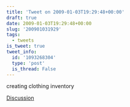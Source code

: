 ```yaml
---
title: 'Tweet on 2009-01-03T19:29:48+00:00'
draft: true
date: 2009-01-03T19:29:48+00:00
slug: '200901031929'
tags:
  - tweets
is_tweet: true
tweet_info:
  id: '1093268304'
  type: 'post'
  is_thread: False
---
```




creating clothing inventory

[Discussion](https://x.com/sytelus/status/1093268304)
